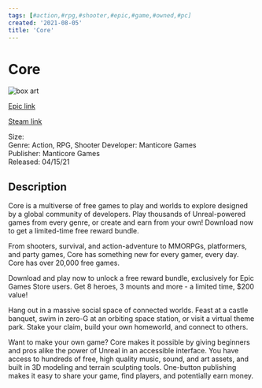 ```yaml
---
tags: [#action,#rpg,#shooter,#epic,#game,#owned,#pc]
created: '2021-08-05'
title: 'Core'
---
```

# Core

![box art](https://cdn1.epicgames.com/salesEvent/salesEvent/portrait_2560x1440-dd304f1615669d23722f6de52b4c9100?h=270&amp;resize=1&amp;w=480)

[Epic link](https://www.epicgames.com/store/en-US/p/core)

[Steam link](https://store.steampowered.com/app/1621690/Core_Keeper/?snr=1_7_7_151_150_1)

Size:   
Genre: Action, RPG, Shooter
Developer: Manticore Games  
Publisher: Manticore Games  
Released: 04/15/21  

## Description

Core is a multiverse of free games to play and worlds to explore designed by a global community of developers. Play thousands of Unreal-powered games from every genre, or create and earn from your own! Download now to get a limited-time free reward bundle.

From shooters, survival, and action-adventure to MMORPGs, platformers, and party games, Core has something new for every gamer, every day. Core has over 20,000 free games.

Download and play now to unlock a free reward bundle, exclusively for Epic Games Store users. Get 8 heroes, 3 mounts and more - a limited time, $200 value!

Hang out in a massive social space of connected worlds. Feast at a castle banquet, swim in zero-G at an orbiting space station, or visit a virtual theme park. Stake your claim, build your own homeworld, and connect to others.

Want to make your own game? Core makes it possible by giving beginners and pros alike the power of Unreal in an accessible interface. You have access to hundreds of free, high quality music, sound, and art assets, and built in 3D modeling and terrain sculpting tools. One-button publishing makes it easy to share your game, find players, and potentially earn money.
